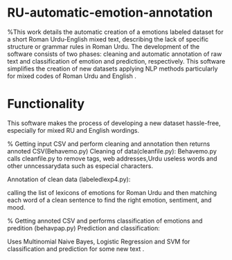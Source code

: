 # RU-automatic-emotion-annotation
%This  work details the automatic creation of a emotions labeled  dataset for a short Roman Urdu-English mixed text, describing the lack of specific structure or grammar rules in Roman Urdu. The development of the software consists of two phases: cleaning and automatic annotation of raw text and classification of emotion and prediction, respectively. This software simplifies the creation of new datasets applying NLP methods particularly for mixed codes of Roman Urdu and English . 
# Functionality
This software makes the process of developing a new dataset hassle-free, especially for mixed RU and English wordings.

% Getting input CSV and perform cleaning and annotation then returns annoted CSV(Behavemo.py)
Cleaning of data(cleanfile.py):
Behavemo.py calls cleanfile.py to remove tags, web addresses,Urdu useless words and other unncessarydata such as especial characters.

Annotation of clean data (labeledlexp4.py):

calling the list of lexicons of emotions for Roman Urdu and then matching each word of a clean sentence to find the right emotion, sentiment, and mood.

% Getting annoted CSV and performs classification of emotions and predition  (behavpap.py) 
Prediction and classification:

Uses Multinomial Naive Bayes, Logistic Regression and SVM for classification and prediction for some new text .
